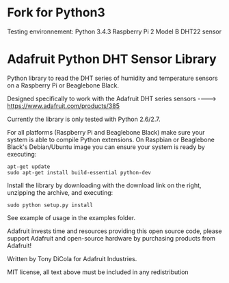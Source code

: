 Fork for Python3
================

Testing environnement:
Python 3.4.3
Raspberry Pi 2 Model B
DHT22 sensor


Adafruit Python DHT Sensor Library
==================================

Python library to read the DHT series of humidity and temperature sensors on a Raspberry Pi or Beaglebone Black.

Designed specifically to work with the Adafruit DHT series sensors ----> https://www.adafruit.com/products/385

Currently the library is only tested with Python 2.6/2.7.

For all platforms (Raspberry Pi and Beaglebone Black) make sure your system is able to compile Python extensions.  On Raspbian or Beaglebone Black's Debian/Ubuntu image you can ensure your system is ready by executing:

````
apt-get update
sudo apt-get install build-essential python-dev
````

Install the library by downloading with the download link on the right, unzipping the archive, and executing:

````
sudo python setup.py install
````

See example of usage in the examples folder.

Adafruit invests time and resources providing this open source code, please support Adafruit and open-source hardware by purchasing products from Adafruit!

Written by Tony DiCola for Adafruit Industries.

MIT license, all text above must be included in any redistribution
